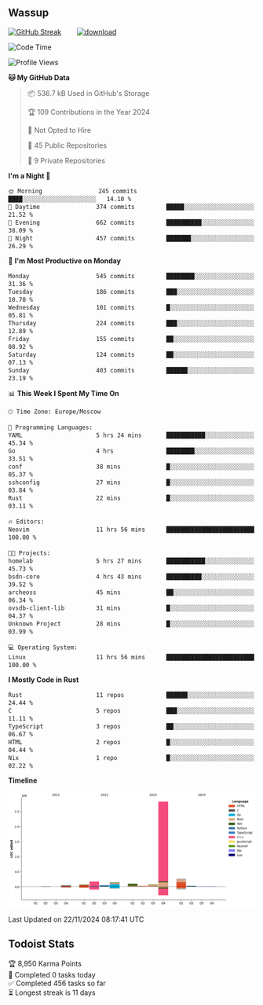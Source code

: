 ## Wassup

<!--
-->

[![GitHub Streak](http://github-readme-streak-stats.herokuapp.com?user=archeoss&theme=shades-of-purple&hide_border=true&date_format=j%20M%5B%20Y%5D)](https://git.io/streak-stats)&nbsp;&nbsp;&nbsp;&nbsp;&nbsp;&nbsp;&nbsp;&nbsp;[![download](https://user-images.githubusercontent.com/68448737/147796309-d8b65b1d-4dde-40d9-b03a-2b42aaa6cd43.jpeg)
](http://bmstu.ru/)

<!--START_SECTION:waka-->
![Code Time](http://img.shields.io/badge/Code%20Time-3%2C448%20hrs%208%20mins-blue)

![Profile Views](http://img.shields.io/badge/Profile%20Views-0-blue)

**🐱 My GitHub Data** 

> 📦 536.7 kB Used in GitHub's Storage 
 > 
> 🏆 109 Contributions in the Year 2024
 > 
> 🚫 Not Opted to Hire
 > 
> 📜 45 Public Repositories 
 > 
> 🔑 9 Private Repositories 
 > 
**I'm a Night 🦉** 

```text
🌞 Morning                245 commits         ████░░░░░░░░░░░░░░░░░░░░░   14.10 % 
🌆 Daytime                374 commits         █████░░░░░░░░░░░░░░░░░░░░   21.52 % 
🌃 Evening                662 commits         ██████████░░░░░░░░░░░░░░░   38.09 % 
🌙 Night                  457 commits         ███████░░░░░░░░░░░░░░░░░░   26.29 % 
```
📅 **I'm Most Productive on Monday** 

```text
Monday                   545 commits         ████████░░░░░░░░░░░░░░░░░   31.36 % 
Tuesday                  186 commits         ███░░░░░░░░░░░░░░░░░░░░░░   10.70 % 
Wednesday                101 commits         █░░░░░░░░░░░░░░░░░░░░░░░░   05.81 % 
Thursday                 224 commits         ███░░░░░░░░░░░░░░░░░░░░░░   12.89 % 
Friday                   155 commits         ██░░░░░░░░░░░░░░░░░░░░░░░   08.92 % 
Saturday                 124 commits         ██░░░░░░░░░░░░░░░░░░░░░░░   07.13 % 
Sunday                   403 commits         ██████░░░░░░░░░░░░░░░░░░░   23.19 % 
```


📊 **This Week I Spent My Time On** 

```text
🕑︎ Time Zone: Europe/Moscow

💬 Programming Languages: 
YAML                     5 hrs 24 mins       ███████████░░░░░░░░░░░░░░   45.34 % 
Go                       4 hrs               ████████░░░░░░░░░░░░░░░░░   33.51 % 
conf                     38 mins             █░░░░░░░░░░░░░░░░░░░░░░░░   05.37 % 
sshconfig                27 mins             █░░░░░░░░░░░░░░░░░░░░░░░░   03.84 % 
Rust                     22 mins             █░░░░░░░░░░░░░░░░░░░░░░░░   03.11 % 

🔥 Editors: 
Neovim                   11 hrs 56 mins      █████████████████████████   100.00 % 

🐱‍💻 Projects: 
homelab                  5 hrs 27 mins       ███████████░░░░░░░░░░░░░░   45.73 % 
bsdn-core                4 hrs 43 mins       ██████████░░░░░░░░░░░░░░░   39.52 % 
archeoss                 45 mins             ██░░░░░░░░░░░░░░░░░░░░░░░   06.34 % 
ovsdb-client-lib         31 mins             █░░░░░░░░░░░░░░░░░░░░░░░░   04.37 % 
Unknown Project          28 mins             █░░░░░░░░░░░░░░░░░░░░░░░░   03.99 % 

💻 Operating System: 
Linux                    11 hrs 56 mins      █████████████████████████   100.00 % 
```

**I Mostly Code in Rust** 

```text
Rust                     11 repos            ██████░░░░░░░░░░░░░░░░░░░   24.44 % 
C                        5 repos             ███░░░░░░░░░░░░░░░░░░░░░░   11.11 % 
TypeScript               3 repos             ██░░░░░░░░░░░░░░░░░░░░░░░   06.67 % 
HTML                     2 repos             █░░░░░░░░░░░░░░░░░░░░░░░░   04.44 % 
Nix                      1 repo              █░░░░░░░░░░░░░░░░░░░░░░░░   02.22 % 
```



**Timeline**

![Lines of Code chart](https://raw.githubusercontent.com/archeoss/archeoss/master/assets/bar_graph.png)


 Last Updated on 22/11/2024 08:17:41 UTC
<!--END_SECTION:waka-->

## Todoist Stats

<!-- TODO-IST:START -->
🏆  8,950 Karma Points           
🌸  Completed 0 tasks today           
✅  Completed 456 tasks so far           
⏳  Longest streak is 11 days
<!-- TODO-IST:END -->

